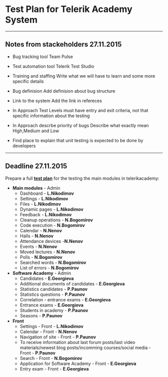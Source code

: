 # Test Plan for Telerik Academy System
***
## Notes from stackeholders 27.11.2015
* Bug tracking tool
Team Pulse

* Test automation tool
Telerik Test Studio

* Training and staffing
Write what we will have to learn and some more specific details

* Bug definision
Add definision about bug structure

* Link to the system 
Add the link in refereces
* In Approach Test Levels must have entry and exit criteria, not that specific information about the testing
* In Approach descrbe priority of bugs
Describe what exactly mean High,Medium and Low
* Find place to explain that unit testing is expected to be done by developers
***
## Deadline 27.11.2015

Prepare a full **[test plan](http://www.computing.dcu.ie/~davids/courses/CA267/ieee829mtp.pdf)** for the testing the main modules in telerikacademy:

* __Main modules__ - Admin
	* Dashboard - **L.Nikodimov**
	* Settings - **L.Nikodimov**
	* Files - **L.Nikodimov**
	* Dynamic pages - **L.Nikodimov**
	* Feedback - **L.Nikodimov**
	* Cleanup operations - **N.Bogomirov**
	* Code execution - **N.Bogomirov**
	* Calendar - **N.Nenov**
	* Halls - **N.Nenov**
	* Attendance devices -**N.Nenov**
	* Events - **N.Nenov**
	* Moved lectures - **N.Nenov**
	* Polls - **N.Bogomirov**
	* Searched words - **N.Bogomirov**
	* List of errors - **N.Bogomirov**
* __Software Academy__ - Admin
	* Candidates - **E.Georgieva**
	* Additional documents of candidates - **E.Georgieva**
	* Statistics candidates - **P.Paunov**
	* Statistics questions - **P.Paunov**
	* Correlation - entrance exams - **E.Georgieva**
	* Entrance exams - **E.Georgieva**
	* Students in academy - **P.Paunov**
	* Seasons - **P.Paunov**
* __Front__
	* Settings - Front - **L.Nikodimov**
	* Calendar - Front - **N.Nenov**
	* Navigation of site - Front - **P.Paunov**
	* To receive information about last forum posts/last video materials/newest blog posts/incomming courses/social media - Front - **P.Paunov**
	* Search - Front - **N.Bogomirov**
	* Application for Software Academy - Front - **E.Georgieva**
	* Entry exam - Front - **E.Georgieva**